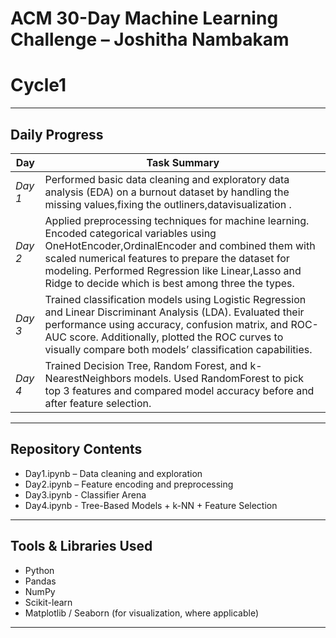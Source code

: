 # ACM 30-Day Machine Learning Challenge – Joshitha Nambakam
# Cycle1

---

## Daily Progress

| Day | Task Summary |
|-----|--------------|
| *Day 1* | Performed basic data cleaning and exploratory data analysis (EDA) on a burnout dataset by handling the  missing values,fixing the outliners,datavisualization . |
| *Day 2* | Applied preprocessing techniques for machine learning. Encoded categorical variables using OneHotEncoder,OrdinalEncoder and combined them with scaled numerical features to prepare the dataset for modeling. Performed Regression like Linear,Lasso and Ridge to decide which is best among three the types. |
| *Day 3* | Trained classification models using Logistic Regression and Linear Discriminant Analysis (LDA). Evaluated their performance using accuracy, confusion matrix, and ROC-AUC score. Additionally, plotted the ROC curves to visually compare both models’ classification capabilities. |
| *Day 4* | Trained Decision Tree, Random Forest, and k-NearestNeighbors models. Used RandomForest to pick top 3 features and compared model accuracy before and after feature selection.|
---

## Repository Contents

- Day1.ipynb – Data cleaning and exploration
- Day2.ipynb – Feature encoding and preprocessing
- Day3.ipynb - Classifier Arena
- Day4.ipynb - Tree-Based Models + k-NN + Feature Selection
---

## Tools & Libraries Used
- Python
- Pandas
- NumPy
- Scikit-learn
- Matplotlib / Seaborn (for visualization, where applicable)
---
